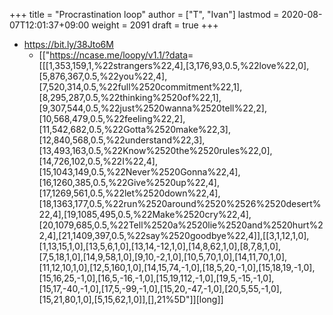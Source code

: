 +++
title = "Procrastination loop"
author = ["T", "Ivan"]
lastmod = 2020-08-07T12:01:37+09:00
weight = 2091
draft = true
+++

-   <https://bit.ly/38Jto6M>
    -   [["<https://ncase.me/loopy/v1.1/?data>=[[[1,353,159,1,%22strangers%22,4],[3,176,93,0.5,%22love%22,0],[5,876,367,0.5,%22you%22,4],[7,520,314,0.5,%22full%2520commitment%22,1],[8,295,287,0.5,%22thinking%2520of%22,1],[9,307,544,0.5,%22just%2520wanna%2520tell%22,2],[10,568,479,0.5,%22feeling%22,2],[11,542,682,0.5,%22Gotta%2520make%22,3],[12,840,568,0.5,%22understand%22,3],[13,493,163,0.5,%22Know%2520the%2520rules%22,0],[14,726,102,0.5,%22I%22,4],[15,1043,149,0.5,%22Never%2520Gonna%22,4],[16,1260,385,0.5,%22Give%2520up%22,4],[17,1269,561,0.5,%22let%2520down%22,4],[18,1363,177,0.5,%22run%2520around%2520%2526%2520desert%22,4],[19,1085,495,0.5,%22Make%2520cry%22,4],[20,1079,685,0.5,%22Tell%2520a%2520lie%2520and%2520hurt%22,4],[21,1409,397,0.5,%22say%2520goodbye%22,4]],[[3,1,12,1,0],[1,13,15,1,0],[13,5,6,1,0],[13,14,-12,1,0],[14,8,62,1,0],[8,7,8,1,0],[7,5,18,1,0],[14,9,58,1,0],[9,10,-2,1,0],[10,5,70,1,0],[14,11,70,1,0],[11,12,10,1,0],[12,5,160,1,0],[14,15,74,-1,0],[18,5,20,-1,0],[15,18,19,-1,0],[15,16,25,-1,0],[16,5,-16,-1,0],[15,19,112,-1,0],[19,5,-15,-1,0],[15,17,-40,-1,0],[17,5,-99,-1,0],[15,20,-47,-1,0],[20,5,55,-1,0],[15,21,80,1,0],[5,15,62,1,0]],[],21%5D"]][long]]
